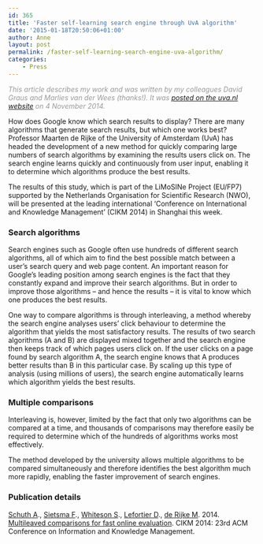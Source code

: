 ```yaml
---
id: 365
title: 'Faster self-learning search engine through UvA algorithm'
date: '2015-01-18T20:50:06+01:00'
author: Anne
layout: post
permalink: /faster-self-learning-search-engine-uva-algorithm/
categories:
    - Press
---
```


<span style="color: #999999;">*This article describes my work and was written by my colleagues David Graus and Marlies van der Wees (thanks!). It was [posted on the uva.nl website](http://www.uva.nl/en/about-the-uva/organisation/faculties/content/faculteit-der-natuurwetenschappen-wiskunde-en-informatica/shared-content/news/2014/11/faster-self-learning-search-engine.html) on 4 November 2014.*</span>

How does Google know which search results to display? There are many algorithms that generate search results, but which one works best? Professor Maarten de Rijke of the University of Amsterdam (UvA) has headed the development of a new method for quickly comparing large numbers of search algorithms by examining the results users click on. The search engine learns quickly and continuously from user input, enabling it to determine which algorithms produce the best results.

The results of this study, which is part of the LiMoSINe Project (EU/FP7) supported by the Netherlands Organisation for Scientific Research (NWO), will be presented at the leading international ‘Conference on International and Knowledge Management’ (CIKM 2014) in Shanghai this week.

### Search algorithms

Search engines such as Google often use hundreds of different search algorithms, all of which aim to find the best possible match between a user’s search query and web page content. An important reason for Google’s leading position among search engines is the fact that they constantly expand and improve their search algorithms. But in order to improve those algorithms – and hence the results – it is vital to know which one produces the best results.

One way to compare algorithms is through interleaving, a method whereby the search engine analyses users’ click behaviour to determine the algorithm that yields the most satisfactory results. The results of two search algorithms (A and B) are displayed mixed together and the search engine then keeps track of which pages users click on. If the user clicks on a page found by search algorithm A, the search engine knows that A produces better results than B in this particular case. By scaling up this type of analysis (using millions of users), the search engine automatically learns which algorithm yields the best results.

### Multiple comparisons

Interleaving is, however, limited by the fact that only two algorithms can be compared at a time, and thousands of comparisons may therefore easily be required to determine which of the hundreds of algorithms works most effectively.

The method developed by the university allows multiple algorithms to be compared simultaneously and therefore identifies the best algorithm much more rapidly, enabling the faster improvement of search engines.

### Publication details

[Schuth A](http://ilps.science.uva.nl/publications/author/54)., [Sietsma F](http://ilps.science.uva.nl/publications/author/529)., [Whiteson S](http://ilps.science.uva.nl/publications/author/7)., [Lefortier D](http://ilps.science.uva.nl/publications/author/532)., [de Rijke M](http://ilps.science.uva.nl/publications/author/515). 2014. [Multileaved comparisons for fast online evaluation](http://ilps.science.uva.nl/biblio/multileaved-comparisons-fast-online-evaluation). CIKM 2014: 23rd ACM Conference on Information and Knowledge Management.